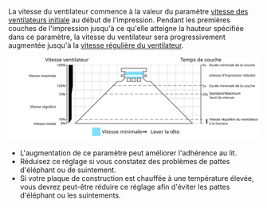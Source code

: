 La vitesse du ventilateur commence à la valeur du paramètre [vitesse des ventilateurs initiale](./cool_fan_speed_0.md) au début de l'impression. Pendant les premières couches de l'impression jusqu'à ce qu'elle atteigne la hauteur spécifiée dans ce paramètre, la vitesse du ventilateur sera progressivement augmentée jusqu'à la [vitesse régulière du ventilateur](./cool_fan_speed_min.md).

![Quelle vitesse de ventilateur est utilisée où](../images/cool_fan_speed_fr.svg)

* L'augmentation de ce paramètre peut améliorer l'adhérence au lit.
* Réduisez ce réglage si vous constatez des problèmes de pattes d'éléphant ou de suintement.
* Si votre plaque de construction est chauffée à une température élevée, vous devrez peut-être réduire ce réglage afin d'éviter les pattes d'éléphant ou les suintements.
